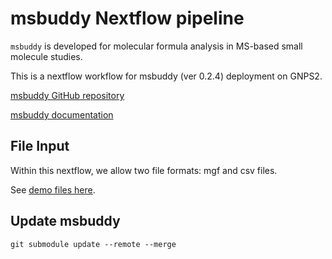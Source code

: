 # msbuddy Nextflow pipeline

`msbuddy` is developed for molecular formula analysis in MS-based small molecule studies.

This is a nextflow workflow for msbuddy (ver 0.2.4) deployment on GNPS2.

[msbuddy GitHub repository](https://github.com/Philipbear/msbuddy)

[msbuddy documentation](https://msbuddy.readthedocs.io/en/latest/)


## File Input
Within this nextflow, we allow two file formats: mgf and csv files.

See [demo files here](https://github.com/Philipbear/msbuddy/tree/main/demo).

## Update msbuddy
```commandline
git submodule update --remote --merge
```


